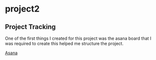 # project2

## Project Tracking

One of the first things I created for this project was the asana board that I was required to create this helped me structure the project.

[Asana](https://app.asana.com/0/1177662633721905/board)


